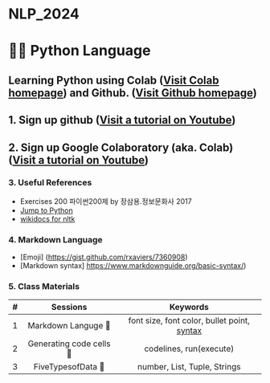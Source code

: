 # NLP_2024

# 🍎💕 **Python Language**

## **Learning Python** using **Colab** ([Visit Colab homepage](https://colab.research.google.com/)) and **Github.** ([Visit Github homepage](https://github.com/))

## **1. Sign up github** ([Visit a tutorial on Youtube](https://www.youtube.com/watch?v=c-NikCpec7U))
## **2. Sign up Google Colaboratory** (aka. Colab) ([Visit a tutorial on Youtube](https://www.youtube.com/watch?v=c-NikCpec7U))

### **3. Useful References**
- Exercises 200 파이썬200제 by 장삼용.정보문화사 2017
- [Jump to Python](https://wikidocs.net/book/1)
- [wikidocs for nltk](https://wikidocs.net/21667)

### **4. Markdown Language**
* [Emoji] (https://gist.github.com/rxaviers/7360908)
* [Markdown syntax] https://www.markdownguide.org/basic-syntax/)

### 5. Class Materials

| # | Sessions | Keywords |
|:--:|:--:|:--:|
| 1 | Markdown Languge 🎃 | font size, font color, bullet point, [syntax](https://www.markdownguide.org/basic-syntax) 
| 2 | Generating code cells 🌻 | codelines, run(execute) |
| 3 | FiveTypesofData 🌟 | number, List, Tuple, Strings |
